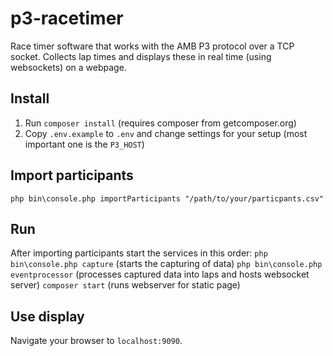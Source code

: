 # p3-racetimer
Race timer software that works with the AMB P3 protocol over a TCP socket. Collects lap times and displays these in real time (using websockets) on a webpage.

## Install
1. Run `composer install` (requires composer from getcomposer.org)
2. Copy `.env.example` to `.env` and change settings for your setup (most important one is the `P3_HOST`)


## Import participants
`php bin\console.php importParticipants "/path/to/your/particpants.csv"`

## Run
After importing participants start the services in this order:
`php bin\console.php capture` (starts the capturing of data)
`php bin\console.php eventprocessor` (processes captured data into laps and hosts websocket server)
`composer start` (runs webserver for static page)

## Use display
Navigate your browser to `localhost:9090`.
